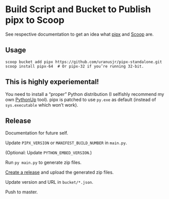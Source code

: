 # Build Script and Bucket to Publish pipx to Scoop

See respective documentation to get an idea what [pipx] and [Scoop] are.

[pipx]: https://pipxproject.github.io/pipx/
[Scoop]: https://scoop.sh/


## Usage

```
scoop bucket add pipx https://github.com/uranusjr/pipx-standalone.git
scoop install pipx-64  # Or pipx-32 if you’re running 32-bit.
```


## This is highly experiemental!

You need to install a “proper” Python distribution (I selfishly recommend my
own [PythonUp] tool). pipx is patched to use `py.exe` as default (instead of
`sys.executable` which won’t work).

[PythonUp]: https://github.com/uranusjr/pythonup-windows


## Release

Documentation for future self.

Update `PIPX_VERSION` or `MANIFEST_BUILD_NUMBER` in `main.py`.

(Optional: Update `PYTHON_EMBED_VERSION`.)

Run `py main.py` to generate zip files.

[Create a release](https://github.com/uranusjr/pipx-standalone/releases/new)
and upload the generated zip files.

Update version and URL in `bucket/*.json`.

Push to master.

